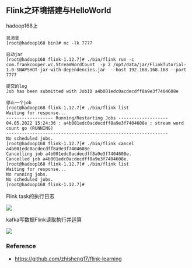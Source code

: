 ## Flink之环境搭建与HelloWorld





hadoop168上

```shell
发消息
[root@hadoop168 bin]# nc -lk 7777

启动jar
[root@hadoop168 flink-1.12.7]# ./bin/flink run -c com.frankcooper.wc.StreamWordCount  -p 2 /opt/data/jar/FlinkTutorial-1.0-SNAPSHOT-jar-with-dependencies.jar  --host 192.168.168.168 --port 7777

提交的log
Job has been submitted with JobID a4b001edc0acdecdff8a9e3f7404608e

停止一个job
[root@hadoop168 flink-1.12.7]# ./bin/flink list
Waiting for response...
------------------ Running/Restarting Jobs -------------------
04.05.2022 15:24:36 : a4b001edc0acdecdff8a9e3f7404608e : stream word count go (RUNNING)
--------------------------------------------------------------
No scheduled jobs.
[root@hadoop168 flink-1.12.7]# ./bin/flink cancel a4b001edc0acdecdff8a9e3f7404608e
Cancelling job a4b001edc0acdecdff8a9e3f7404608e.
Cancelled job a4b001edc0acdecdff8a9e3f7404608e.
[root@hadoop168 flink-1.12.7]# ./bin/flink list
Waiting for response...
No running jobs.
No scheduled jobs.
[root@hadoop168 flink-1.12.7]#
```



Flink task的执行日志

![](https://wat1r-1311637112.cos.ap-shanghai.myqcloud.com/imgs/20220504152651.png)





kafka写数据Flink读取执行并运算

![](https://wat1r-1311637112.cos.ap-shanghai.myqcloud.com/imgs/20220504181019.png)











### Reference

- https://github.com/zhisheng17/flink-learning
